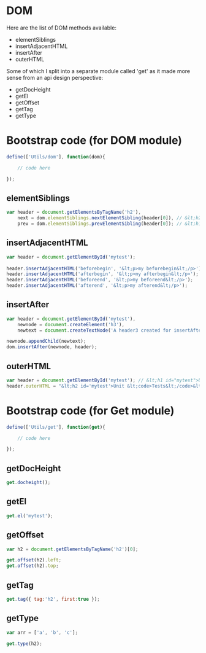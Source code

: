 DOM
===

Here are the list of DOM methods available:

* elementSiblings
* insertAdjacentHTML
* insertAfter
* outerHTML

Some of which I split into a separate module called 'get' as it made more sense from an api design perspective:

* getDocHeight
* getEl
* getOffset
* getTag
* getType

Bootstrap code (for DOM module)
===

```js
define(['Utils/dom'], function(dom){

    // code here

});
```

elementSiblings
---

```js
var header = document.getElementsByTagName('h2'),
    next = dom.elementSiblings.nextElementSibling(header[0]), // &lt;h2 class="myclassa myclassb">
    prev = dom.elementSiblings.prevElementSibling(header[0]); // &lt;h1 id="mytest">

```

insertAdjacentHTML
---

```js 
var header = document.getElementById('mytest');
			
header.insertAdjacentHTML('beforebegin', '&lt;p>my beforebegin&lt;/p>');
header.insertAdjacentHTML('afterbegin', '&lt;p>my afterbegin&lt;/p>');
header.insertAdjacentHTML('beforeend', '&lt;p>my beforeend&lt;/p>');
header.insertAdjacentHTML('afterend', '&lt;p>my afterend&lt;/p>');
```

insertAfter
---

```js
var header = document.getElementById('mytest'),
	newnode = document.createElement('h3'),
	newtext = document.createTextNode('A header3 created for insertAfter test');

newnode.appendChild(newtext);
dom.insertAfter(newnode, header);
```

outerHTML
---

```js
var header = document.getElementById('mytest'); // &lt;h1 id="mytest">Unit &lt;code>Tests&lt;/code>&lt;/h1>
header.outerHTML = "&lt;h2 id='mytest'>Unit &lt;code>Tests&lt;/code>&lt;/h2>";
```

Bootstrap code (for Get module)
===

```js
define(['Utils/get'], function(get){

    // code here

});
```

getDocHeight
---

```js
get.docheight();
```

getEl
---

```js
get.el('mytest');
```

getOffset
---

```js
var h2 = document.getElementsByTagName('h2')[0];

get.offset(h2).left;
get.offset(h2).top;
```

getTag
---

```js
get.tag({ tag:'h2', first:true });
```

getType
---

```js
var arr = ['a', 'b', 'c'];

get.type(h2);
```